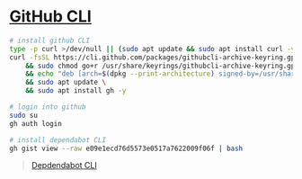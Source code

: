 # [GitHub CLI](https://github.com/cli/cli/blob/trunk/docs/install_linux.md)

```bash
# install github CLI
type -p curl >/dev/null || (sudo apt update && sudo apt install curl -y)
curl -fsSL https://cli.github.com/packages/githubcli-archive-keyring.gpg | sudo dd of=/usr/share/keyrings/githubcli-archive-keyring.gpg \
    && sudo chmod go+r /usr/share/keyrings/githubcli-archive-keyring.gpg \
    && echo "deb [arch=$(dpkg --print-architecture) signed-by=/usr/share/keyrings/githubcli-archive-keyring.gpg] https://cli.github.com/packages stable main" | sudo tee /etc/apt/sources.list.d/github-cli.list > /dev/null \
    && sudo apt update \
    && sudo apt install gh -y
```

```bash
# login into github
sudo su
gh auth login

# install dependabot CLI
gh gist view --raw e09e1ecd76d5573e0517a7622009f06f | bash
```

> [Depdendabot CLI](https://github.com/dependabot/cli)
